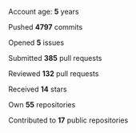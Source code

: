 Account age: **5** years

Pushed **4797** commits

Opened **5** issues

Submitted **385** pull requests

Reviewed **132** pull requests

Received **14** stars

Own **55** repositories

Contributed to **17** public repositories

